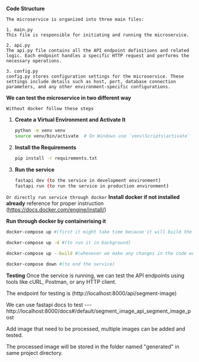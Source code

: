 **Code Structure**

```
The microservice is organized into three main files:

1. main.py
This file is responsible for initiating and running the microservice.

2. api.py
The api.py file contains all the API endpoint definitions and related logic. Each endpoint handles a specific HTTP request and performs the necessary operations.

3. config.py
config.py stores configuration settings for the microservice. These settings include details such as host, port, database connection parameters, and any other environment-specific configurations.
```

**We can test the microservice in two different way**

`Without docker follow these steps`

1. **Create a Virtual Environment and Activate It**

   ```bash
   python -m venv venv
   source venv/bin/activate  # On Windows use `venv\Scripts\activate`
   ```

2. **Install the Requirements**

   ```bash
   pip install -r requirements.txt
   ```

3. **Run the service**
   ```bash
   fastapi dev (to the service in development environment)
   fastapi run (to run the service in production environment)
   ```

`Or directly run service through docker`
**Install docker if not installed already**
reference for proper instruction (https://docs.docker.com/engine/install/)

**Run through docker by containerising it**

```bash (need to be in project directory)
docker-compose up #(first it might take time because it will build the contrainer including all the depencies, model)

docker-compose up -d #(to run it in background)

docker-compose up --build #(whenever we make any changes in the code we have to trigger the docker that to build image instead of using old image)

docker-compose down #(to end the service)
```

**Testing**
Once the service is running, we can test the API endpoints using tools like cURL, Postman, or any HTTP client.

The endpoint for testing is (http://localhost:8000/api/segment-image)

We can use fastapi docs to test --- http://localhost:8000/docs#/default/segment_image_api_segment_image_post

Add image that need to be processed, multiple images can be added and tested.

The processed image will be stored in the folder named "generated"  in same project directory.
